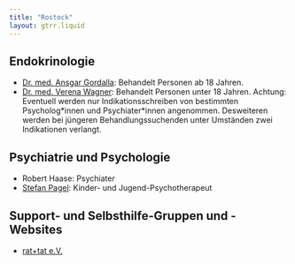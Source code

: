 ```yaml
---
title: "Rostock"
layout: gtrr.liquid
---
```


## Endokrinologie
* [Dr. med. Ansgar Gordalla](https://www.diabendo-rostock.de): Behandelt Personen ab 18 Jahren.
* [Dr. med. Verena Wagner](https://kinderaerzte-am-stadthafen.de/): Behandelt Personen unter 18 Jahren. Achtung: Eventuell werden nur Indikationsschreiben von bestimmten Psycholog\*innen und Psychiater\*innen angenommen. Desweiteren werden bei jüngeren Behandlungssuchenden unter Umständen zwei Indikationen verlangt.

## Psychiatrie und Psychologie
* Robert Haase: Psychiater
* [Stefan Pagel](https://pagel-psychotherapie.de): Kinder- und Jugend-Psychotherapeut

## Support- und Selbsthilfe-Gruppen und -Websites
* [rat+tat e.V.](https://ratundtat-rostock.de/)
